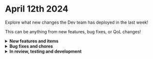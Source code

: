 # April 12th 2024

Explore what new changes the Dev team has deployed in the last week!

This can be anything from new features, bug fixes, or QoL changes!

<details>

<summary><strong>New features and items</strong></summary>

* Added tags to List Organizations and List Forms rewst actions
* Added actions to ConnectWise Automate for Extra Data Fields
* Added actions to ConnectWise PSA for Scheduled Entries
* Added real time updates to App Platform charts
* Added new transforms to Get Datetime Difference In Days and Get Business Days Between Dates

</details>

<details>

<summary><strong>Bug fixes and chores</strong></summary>

* Modified criteria for App Platform app status indicators
* Fixed a bug with auto-populate and options override causing forms to freeze
* Fixed a bug with Pax8 not passing the required parameter cancel date for the Cancel Subscription action
* Added prometheus metrics to the engine
* Fixed validation for Results retention setting
* Updated setup instructions for Ingram Micro
* Increased pagination limit for IT Glue
* Implemented application permissions for CSP consent requests
* Fixed a bug where multiple Form Field conditions could cause a Form to crash when they're deleted
* Improved responsive design style and UX for Custom Integrations V2
* Improved performance by avoiding decompression of context layer Id's during serialization
* Reduced the size of the Postgresql notify triggers and filter out workflow completions without listeners

</details>

<details>

<summary><strong>In review, testing and development</strong></summary>

* Okta integration (In Review)
* Google Workspace integration (In Review)
* ITPortal integration (In Review)
* New permission system starting with App Platform (In Review)
* Workflow version control (In Review)
* Visual workflow processing and debugging (In Review)

</details>
